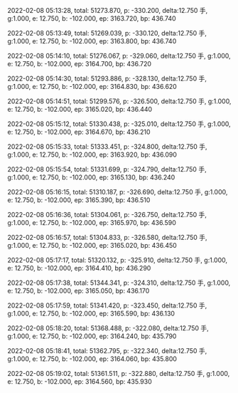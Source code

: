 2022-02-08 05:13:28, total: 51273.870, p: -330.200, delta:12.750 手, g:1.000, e: 12.750, b: -102.000, ep: 3163.720, bp: 436.740

2022-02-08 05:13:49, total: 51269.039, p: -330.120, delta:12.750 手, g:1.000, e: 12.750, b: -102.000, ep: 3163.800, bp: 436.740

2022-02-08 05:14:10, total: 51276.067, p: -329.060, delta:12.750 手, g:1.000, e: 12.750, b: -102.000, ep: 3164.700, bp: 436.720

2022-02-08 05:14:30, total: 51293.886, p: -328.130, delta:12.750 手, g:1.000, e: 12.750, b: -102.000, ep: 3164.830, bp: 436.620

2022-02-08 05:14:51, total: 51299.576, p: -326.500, delta:12.750 手, g:1.000, e: 12.750, b: -102.000, ep: 3165.020, bp: 436.440

2022-02-08 05:15:12, total: 51330.438, p: -325.010, delta:12.750 手, g:1.000, e: 12.750, b: -102.000, ep: 3164.670, bp: 436.210

2022-02-08 05:15:33, total: 51333.451, p: -324.800, delta:12.750 手, g:1.000, e: 12.750, b: -102.000, ep: 3163.920, bp: 436.090

2022-02-08 05:15:54, total: 51331.699, p: -324.790, delta:12.750 手, g:1.000, e: 12.750, b: -102.000, ep: 3165.130, bp: 436.240

2022-02-08 05:16:15, total: 51310.187, p: -326.690, delta:12.750 手, g:1.000, e: 12.750, b: -102.000, ep: 3165.390, bp: 436.510

2022-02-08 05:16:36, total: 51304.061, p: -326.750, delta:12.750 手, g:1.000, e: 12.750, b: -102.000, ep: 3165.970, bp: 436.590

2022-02-08 05:16:57, total: 51304.833, p: -326.580, delta:12.750 手, g:1.000, e: 12.750, b: -102.000, ep: 3165.020, bp: 436.450

2022-02-08 05:17:17, total: 51320.132, p: -325.910, delta:12.750 手, g:1.000, e: 12.750, b: -102.000, ep: 3164.410, bp: 436.290

2022-02-08 05:17:38, total: 51344.341, p: -324.310, delta:12.750 手, g:1.000, e: 12.750, b: -102.000, ep: 3165.050, bp: 436.170

2022-02-08 05:17:59, total: 51341.420, p: -323.450, delta:12.750 手, g:1.000, e: 12.750, b: -102.000, ep: 3165.590, bp: 436.130

2022-02-08 05:18:20, total: 51368.488, p: -322.080, delta:12.750 手, g:1.000, e: 12.750, b: -102.000, ep: 3164.240, bp: 435.790

2022-02-08 05:18:41, total: 51362.795, p: -322.340, delta:12.750 手, g:1.000, e: 12.750, b: -102.000, ep: 3164.060, bp: 435.800

2022-02-08 05:19:02, total: 51361.511, p: -322.880, delta:12.750 手, g:1.000, e: 12.750, b: -102.000, ep: 3164.560, bp: 435.930
